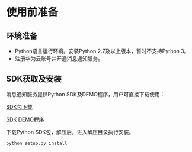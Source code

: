 # 使用前准备<a name="ZH-CN_TOPIC_0093269619"></a>

## 环境准备<a name="section62608109"></a>

-   Python语言运行环境。安装Python 2.7及以上版本，暂时不支持Python 3。
-   注册华为云账号并开通消息通知服务。

## SDK获取及安装<a name="section26602077"></a>

消息通知服务提供Python SDK及DEMO程序，用户可直接下载使用：

[SDK包下载](https://github.com/SimpleMessageNotification/smn-sdk-python/tree/master/smn-sdk-python/dist)

[SDK DEMO程序](https://github.com/SimpleMessageNotification/smn-sdk-python/tree/master/smn-sdk-python-example)

下载Python SDK包，解压后，进入解压目录执行安装。

```
python setup.py install
```

